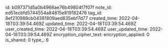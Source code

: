 id: b097371d5a0b4966ae76b49804f7f07f
note_id: ed51ecbfd5744554a84815e819182476
tag_id: 8ef210988cb04381809aed835ebf7d77
created_time: 2022-04-18T03:39:54.469Z
updated_time: 2022-04-18T03:39:54.469Z
user_created_time: 2022-04-18T03:39:54.469Z
user_updated_time: 2022-04-18T03:39:54.469Z
encryption_cipher_text: 
encryption_applied: 0
is_shared: 0
type_: 6